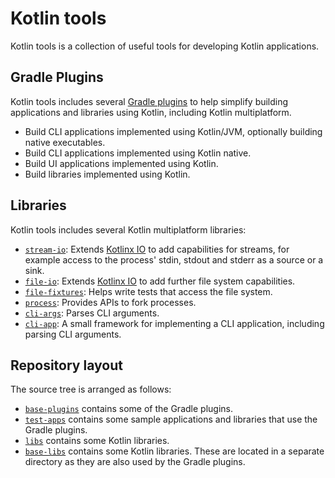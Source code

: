 # Kotlin tools

Kotlin tools is a collection of useful tools for developing Kotlin applications.

## Gradle Plugins

Kotlin tools includes several [Gradle plugins](base-plugins/) to help simplify building applications and libraries using Kotlin, including Kotlin multiplatform.

- Build CLI applications implemented using Kotlin/JVM, optionally building native executables.
- Build CLI applications implemented using Kotlin native.
- Build UI applications implemented using Kotlin.
- Build libraries implemented using Kotlin.

## Libraries

Kotlin tools includes several Kotlin multiplatform libraries:

- [`stream-io`](libs/stream-io/): Extends [Kotlinx IO](https://github.com/Kotlin/kotlinx-io) to add capabilities for streams, for example access to the process' stdin, stdout and stderr as a source or a sink. 
- [`file-io`](libs/file-io/): Extends [Kotlinx IO](https://github.com/Kotlin/kotlinx-io) to add further file system capabilities.
- [`file-fixtures`](libs/file-fixtures): Helps write tests that access the file system.
- [`process`](libs/process): Provides APIs to fork processes.
- [`cli-args`](libs/cli-args): Parses CLI arguments.
- [`cli-app`](libs/cli-app): A small framework for implementing a CLI application, including parsing CLI arguments.

## Repository layout

The source tree is arranged as follows:

- [`base-plugins`](base-plugins/) contains some of the Gradle plugins.
- [`test-apps`](test-apps/) contains some sample applications and libraries that use the Gradle plugins.
- [`libs`](libs/) contains some Kotlin libraries.
- [`base-libs`](base-libs/) contains some Kotlin libraries. These are located in a separate directory as they are also used by the Gradle plugins.
